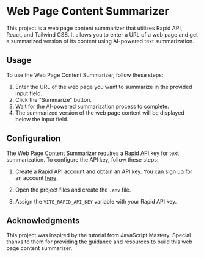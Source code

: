 # Web Page Content Summarizer

This project is a web page content summarizer that utilizes Rapid API, React, and Tailwind CSS. It allows you to enter a URL of a web page and get a summarized version of its content using AI-powered text summarization.

## Usage

To use the Web Page Content Summarizer, follow these steps:

1. Enter the URL of the web page you want to summarize in the provided input field.
2. Click the "Summarize" button.
3. Wait for the AI-powered summarization process to complete.
4. The summarized version of the web page content will be displayed below the input field.

## Configuration

The Web Page Content Summarizer requires a Rapid API key for text summarization. To configure the API key, follow these steps:

1. Create a Rapid API account and obtain an API key. You can sign up for an account [here](https://rapidapi.com/).

2. Open the project files and create the `.env` file.

3. Assign the `VITE_RAPID_API_KEY` variable with your Rapid API key.

## Acknowledgments

This project was inspired by the tutorial from JavaScript Mastery. Special thanks to them for providing the guidance and resources to build this web page content summarizer.
